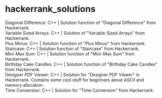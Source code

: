 # hackerrank_solutions

Diagonal Difference: C++ | Solution function of "Diagonal Difference" from Hackerrank. <br>
Variable Sized Arrays: C++ | Solution of "Variable Sized Arrays" from Hackerrank. <br>
Plus Minus: C++ | Solution function of "Plus Minus" from Hackerrank.<br>
Staircase: C++ | Solution function of "Staircase" from Hackerrank.<br>
Mini-Max Sum: C++ | Solution function of "Mini-Max Sum" from Hackerrank.<br>
Birthday Cake Candles: C++ | Solution function of "Birthday Cake Candles" from Hackerrank. <br>
Designer PDF Viewer: C++ | Solution for "Designer PDF Viewer" in Hackerrank. Contains some cool stuff for beginners about ASCII and memory allocation. <br>
Time Conversion: C++ | Solution for "Time Conversion" from Hackerrank. <br>
